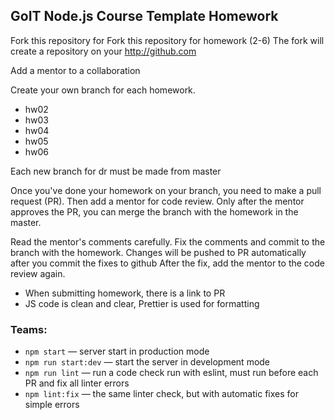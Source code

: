 ## GoIT Node.js Course Template Homework

Fork this repository for Fork this repository for homework (2-6)
The fork will create a repository on your http://github.com

Add a mentor to a collaboration

Create your own branch for each homework.

- hw02
- hw03
- hw04
- hw05
- hw06

Each new branch for dr must be made from master

Once you've done your homework on your branch, you need to make a pull request (PR). Then add a mentor for code review. Only after the mentor approves the PR, you can merge the branch with the homework in the master.

Read the mentor's comments carefully. Fix the comments and commit to the branch with the homework. Changes will be pushed to PR automatically after you commit the fixes to github
After the fix, add the mentor to the code review again.

- When submitting homework, there is a link to PR
- JS code is clean and clear, Prettier is used for formatting

### Teams:

- `npm start` &mdash; server start in production mode
- `npm run start:dev` &mdash; start the server in development mode
- `npm run lint` &mdash; run a code check run with eslint, must run before each PR and fix all linter errors
- `npm lint:fix` &mdash; the same linter check, but with automatic fixes for simple errors
